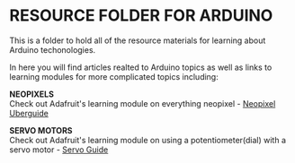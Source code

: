 # RESOURCE FOLDER FOR ARDUINO

This is a folder to hold all of the resource materials for learning about Arduino techonologies. 

In here you will find articles realted to Arduino topics as well as links to learning modules for more complicated topics including:

**NEOPIXELS**\
Check out Adafruit's learning module on everything neopixel - [Neopixel Uberguide](https://learn.adafruit.com/adafruit-neopixel-uberguide/the-magic-of-neopixels)

**SERVO MOTORS**\
Check out Adafruit's learning module on using a potentiometer(dial) with a servo motor - [Servo Guide](https://learn.adafruit.com/adafruit-arduino-lesson-14-servo-motors/overview)
